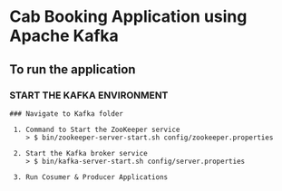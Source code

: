 # Cab Booking Application using Apache Kafka

## To run the application

### START THE KAFKA ENVIRONMENT

    ### Navigate to Kafka folder

     1. Command to Start the ZooKeeper service
        > $ bin/zookeeper-server-start.sh config/zookeeper.properties
     
     2. Start the Kafka broker service
        > $ bin/kafka-server-start.sh config/server.properties

     3. Run Cosumer & Producer Applications
    
